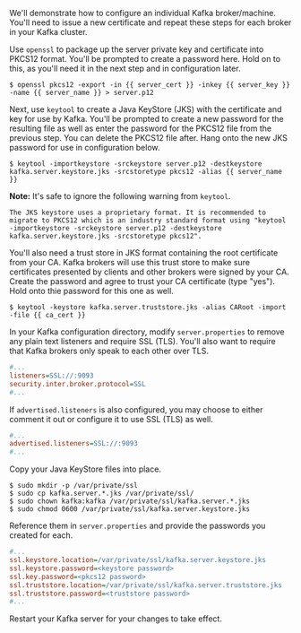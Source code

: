 We'll demonstrate how to configure an individual Kafka broker/machine. You'll need to issue a new certificate and repeat these steps for each broker in your Kafka cluster.

Use `openssl` to package up the server private key and certificate into PKCS12 format. You'll be prompted to create a password here. Hold on to this, as you'll need it in the next step and in configuration later.

```shell-session
$ openssl pkcs12 -export -in {{ server_cert }} -inkey {{ server_key }} -name {{ server_name }} > server.p12
```

Next, use `keytool` to create a Java KeyStore (JKS) with the certificate and key for use by Kafka. You'll be prompted to create a new password for the resulting file as well as enter the password for the PKCS12 file from the previous step. You can delete the PKCS12 file after. Hang onto the new JKS password for use in configuration below.

```shell-session
$ keytool -importkeystore -srckeystore server.p12 -destkeystore kafka.server.keystore.jks -srcstoretype pkcs12 -alias {{ server_name }}
```

**Note:** It's safe to ignore the following warning from `keytool`.

```
The JKS keystore uses a proprietary format. It is recommended to migrate to PKCS12 which is an industry standard format using "keytool -importkeystore -srckeystore server.p12 -destkeystore kafka.server.keystore.jks -srcstoretype pkcs12".
```

You'll also need a trust store in JKS format containing the root certificate from your CA. Kafka brokers will use this trust store to make sure certificates presented by clients and other brokers were signed by your CA. Create the password and agree to trust your CA certificate (type "yes"). Hold onto thie password for this one as well.

```shell-session
$ keytool -keystore kafka.server.truststore.jks -alias CARoot -import -file {{ ca_cert }}
```

In your Kafka configuration directory, modify `server.properties` to remove any plain text listeners and require SSL (TLS). You'll also want to require that Kafka brokers only speak to each other over TLS.

```ini
#...
listeners=SSL://:9093
security.inter.broker.protocol=SSL
#...
```

If `advertised.listeners` is also configured, you may choose to either comment it out or configure it to use SSL (TLS) as well.

```ini
#...
advertised.listeners=SSL://:9093
#...
```

Copy your Java KeyStore files into place.

```shell-session
$ sudo mkdir -p /var/private/ssl
$ sudo cp kafka.server.*.jks /var/private/ssl/
$ sudo chown kafka:kafka /var/private/ssl/kafka.server.*.jks
$ sudo chmod 0600 /var/private/ssl/kafka.server.keystore.jks
```

Reference them in `server.properties` and provide the passwords you created for each.

```ini
#...
ssl.keystore.location=/var/private/ssl/kafka.server.keystore.jks
ssl.keystore.password=<keystore password>
ssl.key.password=<pkcs12 password>
ssl.truststore.location=/var/private/ssl/kafka.server.truststore.jks
ssl.truststore.password=<truststore password>
#...
```

Restart your Kafka server for your changes to take effect.
